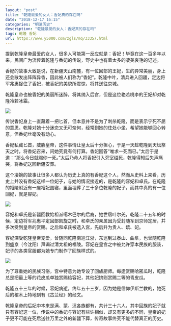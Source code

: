 ```yaml
---
layout: "post"
title: "乾隆最爱的女人：香妃真的存在吗"
date: "2018-12-17 16:15"
categories: "明清历史"
description: "乾隆最爱的女人：香妃真的存在吗"
tags: 乾隆 香妃
url: https://www.y5000.com/zgls/mq/33357.html
---
```






提到乾隆皇帝最爱的女人，很多人可能第一反应就是：香妃！毕竟在这一百多年以来，民间广为流传着乾隆与香妃的传说，野史中也有着太多的凄美哀艳的记述。

香妃的故事大致是说，在新疆天山南麓，有一位回部的王妃，生的异常美丽，身上还会散发出阵阵异香，因此被人们称为“香妃”。乾隆中叶，清兵进入回疆，定边将军兆惠捉住了香妃，被香妃的美貌所震惊，将其送往京城。

乾隆皇帝也被香妃的美丽所迷醉，将其纳入后宫，但是这位艳若桃李的王妃却对乾隆冷若冰霜。

![](https://img.y5000.com/uploads/allimg/180919/14-1P919144540L2.jpg)

传说香妃身上一直藏着一把匕首，但本意并不是为了刺杀乾隆，而是表示宁死不屈的意思。乾隆对她十分迷恋又无可奈何，经常到她的住处小坐，希望她能够回心转意，但香妃丝毫没有动心。

香妃私藏匕首，威胁皇帝，这件事情让皇太后十分担心，于是一天趁乾隆到天坛祭天之时，将香妃召来，问她究竟有何打算。香妃回答“唯求一死而已。”太后于是道：“那么今日就赐你一死。”太后乃命人将香妃引入旁室缢死，乾隆得知后失声痛哭，将香妃送回新疆安葬。

这个凄婉的故事让很多人都认为历史上真的有香妃这个人，然而从史料上来看，历史上并没有香妃这样一位妃子，与她的情况接近的，是乾隆的容妃和卓氏。在乾隆的裕陵附近有一座裕妃圆寝，里面埋葬了三十多位乾隆的妃子，而其中真的有一位回妃，就是容妃。

![](https://img.y5000.com/uploads/allimg/180919/14-1P919144602D8.jpg)

容妃和卓氏是新疆回教始祖派噶木巴尔的后裔，她世居叶尔羌，乾隆二十五年的时候，定边将军兆惠平定回部凯旋之时，和卓氏的亲属因为受封随军到京师定居，并多次受到皇帝的赏赐。之后和卓氏被选入宫，先后升为贵人、嫔、妃。

容妃深受乾隆皇帝宠爱，曾随同乾隆南巡江浙，东巡到过泰山、曲阜，也曾随乾隆到盛京（今沈阳）拜谒过清太祖的福陵。容妃在皇宫之中被允许穿本民族的服装，妃子的各类官服都为她专门制作了回族样式的。

![](https://img.y5000.com/uploads/allimg/180919/14-1P919144Q15V.jpg)

为了尊重她的民族习俗，宫中特意为她专设了回族厨师。每逢赏赐哈密瓜时，乾隆总是把最上等的花皮瓜单独赏赐给容妃，其他妃嫔则赏赐二等的青皮瓜。

乾隆五十三年的时候，容妃病逝，终年五十三岁，因为她是信仰伊斯兰教的，她死后的棺木上特地刻有《古兰经》的经文。

乾隆皇帝的后妃中本来是满、蒙、汉各族都有，共计三十六人，其中回族的妃子就只有容妃这一位，传说中的香妃与容妃有些许相似，却又有更多的不同，皇帝的妃子更不可能在死后送往万里之外的新疆下葬，传奇故事终究不能代替真正的历史。
